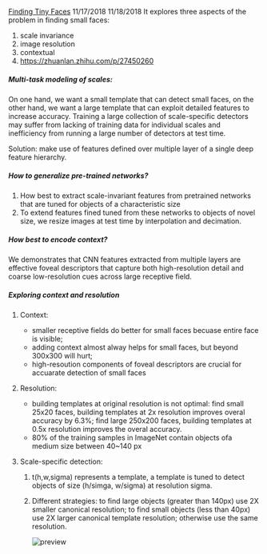 [Finding Tiny Faces](https://www.cs.cmu.edu/~peiyunh/tiny/)
11/17/2018 11/18/2018
It explores three aspects of the problem in finding small faces:
1. scale invariance 
2. image resolution
3. contextual
4. https://zhuanlan.zhihu.com/p/27450260

##### Multi-task modeling of scales:

On one hand, we want a small template that can detect small faces, on the other hand, we want a large template that can exploit detailed features to increase accuracy. Training a large collection of scale-specific detectors may suffer from lacking of training data for individual scales and inefficiency from running a large number of detectors at test time.

Solution: make use of features defined over multiple layer of a single deep feature hierarchy.

##### How to generalize pre-trained networks?

1. How best to extract scale-invariant features from pretrained networks that are tuned for objects of a characteristic size
2. To extend features fined tuned from these networks to objects of novel size, we resize images at test time by interpolation and decimation.

##### How best to encode context?

We demonstrates that CNN features extracted from multiple layers are effective foveal descriptors that capture both high-resolution detail and coarse low-resolution cues across large receptive field.

##### Exploring context and resolution

1. Context: 

   - smaller receptive fields do better for small faces becuase entire face is visible; 
   - adding context almost alway helps for small faces, but beyond 300x300 will hurt; 
   - high-resoution components of foveal descriptors are crucial for accuarate detection of small faces

2. Resolution:

   - building templates at original resolution is not optimal: find small 25x20 faces, building templates at 2x resolution improves overal accuracy by 6.3%; find large 250x200 faces, building templates at 0.5x resolution improves the overal accuracy.
   - 80% of the training samples in ImageNet contain objects ofa medium size between 40~140 px

3. Scale-specific detection:

   1. t(h,w,sigma) represents a template, a template is tuned to detect objects of size (h/simga, w/sigma) at resolution sigma.

   2. Different strategies: to find large objects (greater than 140px) use 2X smaller canonical resolution; to find small objects (less than 40px) use 2X larger canonical template resolution; otherwise use the same resolution.

      ![preview](https://pic1.zhimg.com/v2-30b9341d307d437be10b9ed4458800c1_r.jpg)


